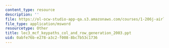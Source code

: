 ```yaml
---
content_type: resource
description: ''
file: https://ol-ocw-studio-app-qa.s3.amazonaws.com/courses/1-206j-airline-schedule-planning-spring-2003/0abfe76be278a3c2f0088bc7b53c1736_lec3_mcf_keypaths_col_and_row_generation_2003.ppt
file_type: application/msword
resourcetype: Other
title: lec3_mcf_keypaths_col_and_row_generation_2003.ppt
uid: 0abfe76b-e278-a3c2-f008-8bc7b53c1736
---
```

